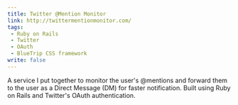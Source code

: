 ```yaml
---
title: Twitter @Mention Monitor
link: http://twittermentionmonitor.com/
tags:
 - Ruby on Rails
 - Twitter
 - OAuth
 - BlueTrip CSS framework
write: false
---
```


A service I put together to monitor the user's @mentions and forward them to the user as a Direct Message (DM) for faster notification. Built using Ruby on Rails and Twitter's OAuth authentication.